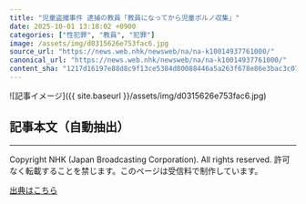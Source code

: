 ```yaml
---
title: "児童盗撮事件 逮捕の教員「教員になってから児童ポルノ収集」"
date: 2025-10-01 13:18:02 +0900
categories: ["性犯罪", "教員", "犯罪"]
image: /assets/img/d0315626e753fac6.jpg
source_url: "https://news.web.nhk/newsweb/na/na-k10014937761000/"
canonical_url: "https://news.web.nhk/newsweb/na/na-k10014937761000/"
content_sha: "1217d16197e88d8c9f13ce5384d80088446a5a263f678e86e3bac3c0749d4ddb"
---
```


![記事イメージ]({{ site.baseurl }}/assets/img/d0315626e753fac6.jpg)

## 記事本文（自動抽出）
<div><div class="_13tndsj2"><nav aria-label="フッターサイトナビゲーション" class="_13tndsj4"></nav><hr class="esl7kn2s esl7kn1l esl7kn1n _14xli2ae"><p class="esl7kn2s esl7kn1m esl7kn1o _1yvk0f68 _1lugom81">Copyright NHK (Japan Broadcasting Corporation). All rights reserved. 許可なく転載することを禁じます。このページは受信料で制作しています。</p></div></div>

[出典はこちら](https://news.web.nhk/newsweb/na/na-k10014937761000/)
